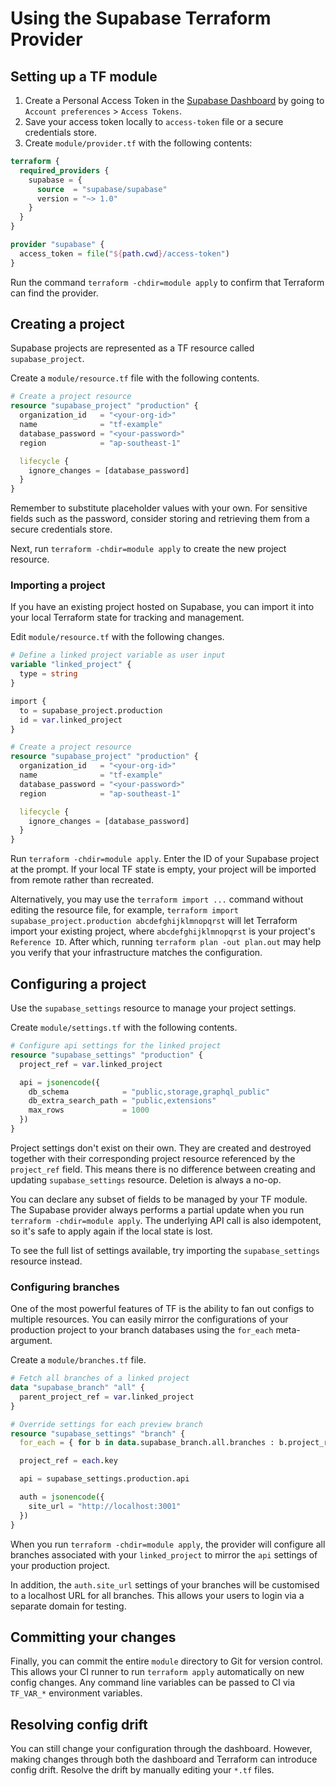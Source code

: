# Using the Supabase Terraform Provider

## Setting up a TF module

1. Create a Personal Access Token in the [Supabase Dashboard](https://supabase.com/dashboard/account/tokens) by going to `Account preferences` > `Access Tokens`.
2. Save your access token locally to `access-token` file or a secure credentials store.
3. Create `module/provider.tf` with the following contents:

```tf
terraform {
  required_providers {
    supabase = {
      source  = "supabase/supabase"
      version = "~> 1.0"
    }
  }
}

provider "supabase" {
  access_token = file("${path.cwd}/access-token")
}
```

Run the command `terraform -chdir=module apply` to confirm that Terraform can find the provider.

## Creating a project

Supabase projects are represented as a TF resource called `supabase_project`.

Create a `module/resource.tf` file with the following contents.

```tf
# Create a project resource
resource "supabase_project" "production" {
  organization_id   = "<your-org-id>"
  name              = "tf-example"
  database_password = "<your-password>"
  region            = "ap-southeast-1"

  lifecycle {
    ignore_changes = [database_password]
  }
}
```

Remember to substitute placeholder values with your own. For sensitive fields such as the password, consider storing and retrieving them from a secure credentials store.

Next, run `terraform -chdir=module apply` to create the new project resource.

### Importing a project

If you have an existing project hosted on Supabase, you can import it into your local Terraform state for tracking and management.

Edit `module/resource.tf` with the following changes.

```tf
# Define a linked project variable as user input
variable "linked_project" {
  type = string
}

import {
  to = supabase_project.production
  id = var.linked_project
}

# Create a project resource
resource "supabase_project" "production" {
  organization_id   = "<your-org-id>"
  name              = "tf-example"
  database_password = "<your-password>"
  region            = "ap-southeast-1"

  lifecycle {
    ignore_changes = [database_password]
  }
}
```

Run `terraform -chdir=module apply`. Enter the ID of your Supabase project at the prompt. If your local TF state is empty, your project will be imported from remote rather than recreated.

Alternatively, you may use the `terraform import ...` command without editing the resource file, for example, `terraform import supabase_project.production abcdefghijklmnopqrst` will let Terraform import your existing project, where `abcdefghijklmnopqrst` is your project's `Reference ID`. After which, running `terraform plan -out plan.out` may help you verify that your infrastructure matches the configuration.

## Configuring a project

Use the `supabase_settings` resource to manage your project settings.

Create `module/settings.tf` with the following contents.

```tf
# Configure api settings for the linked project
resource "supabase_settings" "production" {
  project_ref = var.linked_project

  api = jsonencode({
    db_schema            = "public,storage,graphql_public"
    db_extra_search_path = "public,extensions"
    max_rows             = 1000
  })
}
```

Project settings don't exist on their own. They are created and destroyed together with their corresponding project resource referenced by the `project_ref` field. This means there is no difference between creating and updating `supabase_settings` resource. Deletion is always a no-op.

You can declare any subset of fields to be managed by your TF module. The Supabase provider always performs a partial update when you run `terraform -chdir=module apply`. The underlying API call is also idempotent, so it's safe to apply again if the local state is lost.

To see the full list of settings available, try importing the `supabase_settings` resource instead.

### Configuring branches

One of the most powerful features of TF is the ability to fan out configs to multiple resources. You can easily mirror the configurations of your production project to your branch databases using the `for_each` meta-argument.

Create a `module/branches.tf` file.

```tf
# Fetch all branches of a linked project
data "supabase_branch" "all" {
  parent_project_ref = var.linked_project
}

# Override settings for each preview branch
resource "supabase_settings" "branch" {
  for_each = { for b in data.supabase_branch.all.branches : b.project_ref => b }

  project_ref = each.key

  api = supabase_settings.production.api

  auth = jsonencode({
    site_url = "http://localhost:3001"
  })
}
```

When you run `terraform -chdir=module apply`, the provider will configure all branches associated with your `linked_project` to mirror the `api` settings of your production project.

In addition, the `auth.site_url` settings of your branches will be customised to a localhost URL for all branches. This allows your users to login via a separate domain for testing.

## Committing your changes

Finally, you can commit the entire `module` directory to Git for version control. This allows your CI runner to run `terraform apply` automatically on new config changes. Any command line variables can be passed to CI via `TF_VAR_*` environment variables.

## Resolving config drift

You can still change your configuration through the dashboard. However, making changes through both the dashboard and Terraform can introduce config drift. Resolve the drift by manually editing your `*.tf` files.
